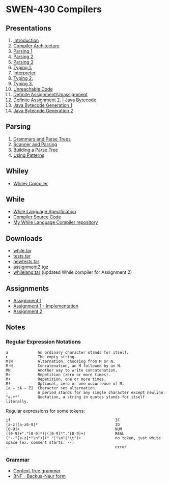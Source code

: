 # SWEN-430 Compilers

## Presentations

1. [Introduction](presentations/01-introduction.pdf)
2. [Compiler Architecture](presentations/02-while-language.pdf)
3. [Parsing 1](presentations/03-parsing-1.pdf)
4. [Parsing 2](presentations/04-parsing-2.pdf)
5. [Parsing 3](presentations/05-parsing-3.pdf)
6. [Typing 1.](presentations/06-typing-1.pdf)
7. [Interpreter](presentations/07-interpreter.pdf)
8. [Typing 2.](presentations/08-typing-2.pdf)
9. [Typing 3.](presentations/09-typing-3.pdf)
10. [Unreachable Code](presentations/10-unreachable-code.pdf)
11. [Definite Assignment/Unassignment](presentations/11-definite-assignment.pdf)
12. [Definite Assignment 2.](presentations/12-definite-assignment.pdf) | [Java Bytecode](presentations/12b-java-bytecode.pdf)
13. [Java Bytecode Generation 1](presentations/13-bytecode-generation-1.pdf)
14. [Java Bytecode Generation 2](presentations/14-bytecode-generation-2.pdf)

## Parsing

1. [Grammars and Parse Trees](parsing-presentations/20-parsing-1-of-4.pdf)
2. [Scanner and Parsing](parsing-presentations/21-parsing-2-of-4.pdf)
3. [Building a Parse Tree](parsing-presentations/22-parsing-3-of-4.pdf)
4. [Using Patterns](parsing-presentations/23-parsing-4-of-4.pdf)

## Whiley

- [Whiley Compiler](https://github.com/Whiley/WhileyCompiler)

## While

- [While Language Specification](while/while-language-specification.pdf)
- [Compiler Source Code](while/compiler)
- [My While Language Compiler repository](https://github.com/zoltan-nz/while-lang-compiler)

## Downloads

- [while.tar](downloads/while.tar)
- [tests.tar](downloads/tests.tar)
- [newtests.tar](downloads/newtests.tar)
- [assignment2.tgz](downloads/assignment2.tgz)
- [whilelang.tar](downloads/whilelang.tar) (updated While compiler for Assignment 2)

## Assignments

- [Assignment 1](assignments/assignment-1.pdf)
- [Assignment 1 - Implementation](https://github.com/zoltan-nz/while-lang-compiler/blob/master/docs/assignment-1-notes.md)
- [Assignment 2](assignments/assignment-2.pdf)

## Notes

### Regular Expression Notations

```
a             An ordinary character stands for itself.
ε             The empty string.
M|N           Alternation, choosing from M or N.
M·N           Concatenation, an M followed by an N.
MN            Another way to write concatenation.
M∗            Repetition (zero or more times).
M+            Repetition, one or more times.
M?            Optional, zero or one occurrence of M.
[a − zA − Z]  Character set alternation.
.             A period stands for any single character except newline.
"a.+*"        Quotation, a string in quotes stands for itself literally.
```

Regular expressions for some tokens:

```
if                                              IF
[a-z][a-z0-9]*                                  ID
[0-9]+                                          NUM
([0-9]+"."[0-9]*)|([0-9]*"."[0-9]+)             REAL
("--"[a-z]*"\n")|(" "|"\n"|"\t")+               no token, just white space (ex. comment starts: --)
.                                               error
```

### Grammar

- [Context-free grammar](https://en.wikipedia.org/wiki/Context-free_grammar)
- [BNF - Backus-Naur form](https://en.wikipedia.org/wiki/Backus%E2%80%93Naur_form)
